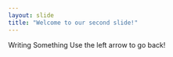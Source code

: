 ```yaml
---
layout: slide
title: "Welcome to our second slide!"
---
```

Writing Something
Use the left arrow to go back!